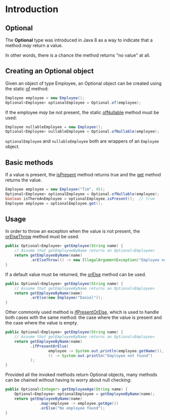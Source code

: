 # Introduction

## Optional

The **Optional<T>** type was introduced in Java 8 as a way to indicate that a method _may_ return a value.

In other words, there is a chance the method returns "no value" at all.

## Creating an Optional<T> object

Given an object of type Employee, an Optional<Employee> object can be created using the static [of][optional-of-javadoc] method:

```java
Employee employee = new Employee();
Optional<Employee> optionalEmployee = Optional.of(employee);
```

If the employee _may_ be not present, the static [ofNullable][optional-ofNullable-javadoc] method must be used:

```java
Employee nullableEmployee = new Employee();
Optional<Employee> nullableEmployee = Optional.ofNullable(employee);
```

`optionalEmployee` and `nullableEmployee` both are wrappers of an `Employee` object.

## Basic methods

If a value is present, the [isPresent][optional-isPresent-javadoc] method returns true and the [get][optional-get-javadoc] method returns the value.

```java
Employee employee = new Employee("Tim", 45);
Optional<Employee> optionalEmployee = Optional.ofNullable(employee);
boolean isThereAnEmployee = optionalEmployee.isPresent();  // true
Employee employee = optionalEmployee.get();
```

## Usage

In order to throw an exception when the value is not present, the [orElseThrow][optional-orElseThrow-javadoc] method must be used.

```java
public Optional<Employee> getEmployee(String name) {
    // Assume that getEmployeeByName returns an Optional<Employee>
    return getEmployeeByName(name)
           .orElseThrow(() -> new IllegalArgumentException("Employee not found"));
}
```

If a default value must be returned, the [orElse][optional-orElse-javadoc] method can be used.

```java
public Optional<Employee> getEmployee(String name) {
    // Assume that getEmployeeByName returns an Optional<Employee>
    return getEmployeeByName(name)
           .orElse(new Employee("Daniel"));
}
```

Other commonly used method is [ifPresentOrElse][optional-ifPresentOrElse-javadoc], which is used to handle both cases with the same method: the case where the value is present and the case where the value is empty.

```java
public Optional<Employee> getEmployee(String name) {
    // Assume that getEmployeeByName returns an Optional<Employee>
    return getEmployeeByName(name)
           .ifPresentOrElse(
                   employee -> System.out.println(employee.getName()),
                   () -> System.out.println("Employee not found")
           );
}
```

Provided all the invoked methods return Optional objects, many methods can be chained without having to worry about null checking:

```java
public Optional<Integer> getEmployeeAge(String name) {
    Optional<Employee> optionalEmployee = getEmployeeByName(name);
    return getEmployeeByName(name)
               .map(employee -> employee.getAge())
               .orElse("No employee found");
}
```

[optional-of-javadoc]: https://docs.oracle.com/en/java/javase/21/docs/api/java.base/java/util/Optional.html#of(java.lang.Object)
[optional-ofNullable-javadoc]: https://docs.oracle.com/en/java/javase/21/docs/api/java.base/java/util/Optional.html#ofNullable(java.lang.Object)
[optional-get-javadoc]: https://docs.oracle.com/en/java/javase/21/docs/api/java.base/java/util/Optional.html#get()
[optional-isPresent-javadoc]: https://docs.oracle.com/en/java/javase/21/docs/api/java.base/java/util/Optional.html#isPresent()
[optional-orElse-javadoc]: https://docs.oracle.com/en/java/javase/21/docs/api/java.base/java/util/Optional.html#orElse(T)
[optional-orElseThrow-javadoc]: https://docs.oracle.com/en/java/javase/21/docs/api/java.base/java/util/Optional.html#orElseThrow()
[optional-ifPresentOrElse-javadoc]: https://docs.oracle.com/en/java/javase/21/docs/api/java.base/java/util/Optional.html#ifPresentOrElse(java.util.function.Consumer,java.lang.Runnable)
